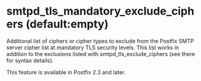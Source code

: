 # smtpd_tls_mandatory_exclude_ciphers (default:empty) 

 Additional list of ciphers or cipher types to exclude from the
Postfix SMTP server cipher list at mandatory TLS security levels.
This list
works in addition to the exclusions listed with smtpd_tls_exclude_ciphers
(see there for syntax details).  

 This feature is available in Postfix 2.3 and later. 


